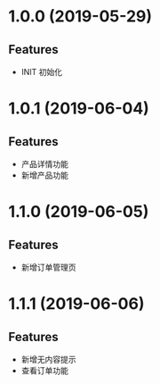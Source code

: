 # 1.0.0 (2019-05-29)

## Features

*  INIT 初始化

# 1.0.1 (2019-06-04)

## Features

*  产品详情功能
*  新增产品功能

# 1.1.0 (2019-06-05)

## Features

* 新增订单管理页

# 1.1.1 (2019-06-06)

## Features

* 新增无内容提示
* 查看订单功能